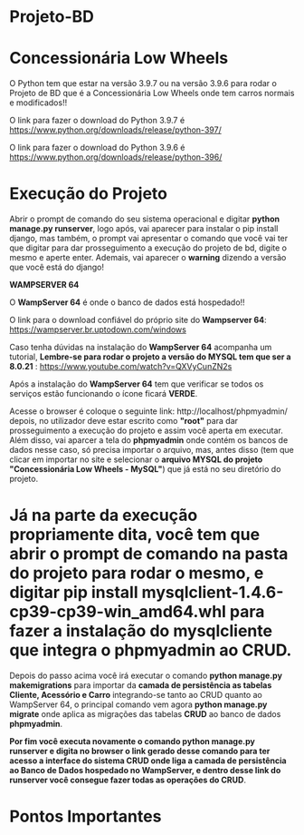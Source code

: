 # Projeto-BD

# Concessionária Low Wheels
O Python tem que estar na versão 3.9.7 ou na versão 3.9.6 para rodar o Projeto de BD que é a Concessionária Low Wheels onde tem carros normais e modificados!!

O link para fazer o download do Python 3.9.7 é https://www.python.org/downloads/release/python-397/

O link para fazer o download do Python 3.9.6 é https://www.python.org/downloads/release/python-396/


# Execução do Projeto

Abrir o prompt de comando do seu sistema operacional e digitar **python manage.py runserver**, logo após, vai aparecer para instalar o pip install django, mas também, o prompt vai apresentar o comando que você vai ter que digitar para dar prosseguimento a execução do projeto de bd, digite o mesmo e aperte enter. Ademais, vai aparecer o **warning** dizendo a versão que você está do django!


**WAMPSERVER 64**

O **WampServer 64** é onde o banco de dados está hospedado!!


O link para o download confiável do próprio site do **Wampserver 64**: https://wampserver.br.uptodown.com/windows 


Caso tenha dúvidas na instalação do **WampServer 64** acompanha um tutorial, **Lembre-se para rodar o projeto a versão do MYSQL tem que ser a 8.0.21** : https://www.youtube.com/watch?v=QXVyCunZN2s


Após a instalação do **WampServer 64** tem que verificar se todos os serviços estão funcionando o ícone ficará **VERDE**.


Acesse o browser é coloque o seguinte link: http://localhost/phpmyadmin/  depois, no utilizador deve estar escrito como **"root"** para dar prosseguimento a execução do projeto e assim você aperta em executar. Além disso, vai aparcer a tela do **phpmyadmin** onde contém os bancos de dados nesse caso, só precisa importar o arquivo, mas, antes disso (tem que clicar em importar no site e selecionar o **arquivo MYSQL do projeto "Concessionária Low Wheels - MySQL"**) que já está no seu diretório do projeto.

# Já na parte da execução propriamente dita, você tem que abrir o prompt de comando na pasta do projeto para rodar o mesmo, e digitar pip install  mysqlclient-1.4.6-cp39-cp39-win_amd64.whl para fazer a instalação do mysqlcliente que integra o phpmyadmin ao CRUD.

Depois do passo acima você irá executar o comando **python manage.py makemigrations** para importar da **camada de persistência as tabelas Cliente, Acessório e Carro** integrando-se tanto ao CRUD quanto ao WampServer 64, o principal comando vem agora **python manage.py migrate** onde aplica as migrações das tabelas **CRUD** ao banco de dados
**phpmyadmin**.

**Por fim você executa novamente o comando python manage.py runserver e digita no browser o link gerado desse comando para ter acesso a interface do sistema CRUD onde liga a camada de persistência ao Banco de Dados hospedado no WampServer, e dentro desse link do runserver você consegue fazer todas as operações do CRUD**.

# Pontos Importantes


